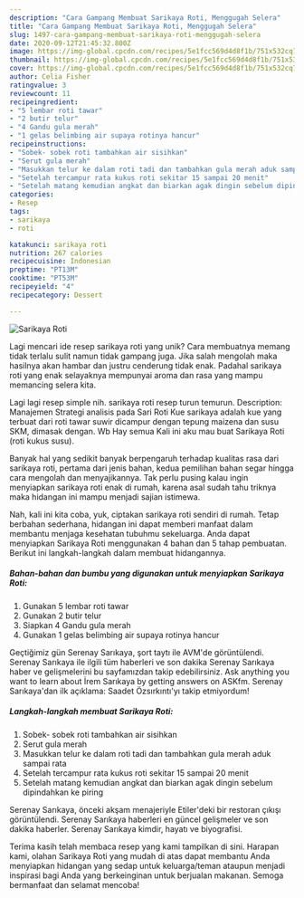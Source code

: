 ```yaml
---
description: "Cara Gampang Membuat Sarikaya Roti, Menggugah Selera"
title: "Cara Gampang Membuat Sarikaya Roti, Menggugah Selera"
slug: 1497-cara-gampang-membuat-sarikaya-roti-menggugah-selera
date: 2020-09-12T21:45:32.800Z
image: https://img-global.cpcdn.com/recipes/5e1fcc569d4d8f1b/751x532cq70/sarikaya-roti-foto-resep-utama.jpg
thumbnail: https://img-global.cpcdn.com/recipes/5e1fcc569d4d8f1b/751x532cq70/sarikaya-roti-foto-resep-utama.jpg
cover: https://img-global.cpcdn.com/recipes/5e1fcc569d4d8f1b/751x532cq70/sarikaya-roti-foto-resep-utama.jpg
author: Celia Fisher
ratingvalue: 3
reviewcount: 11
recipeingredient:
- "5 lembar roti tawar"
- "2 butir telur"
- "4 Gandu gula merah"
- "1 gelas belimbing air supaya rotinya hancur"
recipeinstructions:
- "Sobek- sobek roti tambahkan air sisihkan"
- "Serut gula merah"
- "Masukkan telur ke dalam roti tadi dan tambahkan gula merah aduk sampai rata"
- "Setelah tercampur rata kukus roti sekitar 15 sampai 20 menit"
- "Setelah matang kemudian angkat dan biarkan agak dingin sebelum dipindahkan ke piring"
categories:
- Resep
tags:
- sarikaya
- roti

katakunci: sarikaya roti 
nutrition: 267 calories
recipecuisine: Indonesian
preptime: "PT13M"
cooktime: "PT53M"
recipeyield: "4"
recipecategory: Dessert

---
```



![Sarikaya Roti](https://img-global.cpcdn.com/recipes/5e1fcc569d4d8f1b/751x532cq70/sarikaya-roti-foto-resep-utama.jpg)

Lagi mencari ide resep sarikaya roti yang unik? Cara membuatnya memang tidak terlalu sulit namun tidak gampang juga. Jika salah mengolah maka hasilnya akan hambar dan justru cenderung tidak enak. Padahal sarikaya roti yang enak selayaknya mempunyai aroma dan rasa yang mampu memancing selera kita.

Lagi lagi resep simple nih. sarikaya roti resep turun temurun. Description: Manajemen Strategi analisis pada Sari Roti Kue sarikaya adalah kue yang terbuat dari roti tawar suwir dicampur dengan tepung maizena dan susu SKM, dimasak dengan. Wb Hay semua Kali ini aku mau buat Sarikaya Roti (roti kukus susu).

Banyak hal yang sedikit banyak berpengaruh terhadap kualitas rasa dari sarikaya roti, pertama dari jenis bahan, kedua pemilihan bahan segar hingga cara mengolah dan menyajikannya. Tak perlu pusing kalau ingin menyiapkan sarikaya roti enak di rumah, karena asal sudah tahu triknya maka hidangan ini mampu menjadi sajian istimewa.


Nah, kali ini kita coba, yuk, ciptakan sarikaya roti sendiri di rumah. Tetap berbahan sederhana, hidangan ini dapat memberi manfaat dalam membantu menjaga kesehatan tubuhmu sekeluarga. Anda dapat menyiapkan Sarikaya Roti menggunakan 4 bahan dan 5 tahap pembuatan. Berikut ini langkah-langkah dalam membuat hidangannya.

<!--inarticleads1-->

##### Bahan-bahan dan bumbu yang digunakan untuk menyiapkan Sarikaya Roti:

1. Gunakan 5 lembar roti tawar
1. Gunakan 2 butir telur
1. Siapkan 4 Gandu gula merah
1. Gunakan 1 gelas belimbing air supaya rotinya hancur


Geçtiğimiz gün Serenay Sarıkaya, şort taytı ile AVM&#39;de görüntülendi. Serenay Sarıkaya ile ilgili tüm haberleri ve son dakika Serenay Sarıkaya haber ve gelişmelerini bu sayfamızdan takip edebilirsiniz. Ask anything you want to learn about İrem Sarıkaya by getting answers on ASKfm. Serenay Sarıkaya&#39;dan ilk açıklama: Saadet Özsırkıntı&#39;yı takip etmiyordum! 

<!--inarticleads2-->

##### Langkah-langkah membuat Sarikaya Roti:

1. Sobek- sobek roti tambahkan air sisihkan
1. Serut gula merah
1. Masukkan telur ke dalam roti tadi dan tambahkan gula merah aduk sampai rata
1. Setelah tercampur rata kukus roti sekitar 15 sampai 20 menit
1. Setelah matang kemudian angkat dan biarkan agak dingin sebelum dipindahkan ke piring


Serenay Sarıkaya, önceki akşam menajeriyle Etiler&#39;deki bir restoran çıkışı görüntülendi. Serenay Sarıkaya haberleri en güncel gelişmeler ve son dakika haberler. Serenay Sarıkaya kimdir, hayatı ve biyografisi. 

Terima kasih telah membaca resep yang kami tampilkan di sini. Harapan kami, olahan Sarikaya Roti yang mudah di atas dapat membantu Anda menyiapkan hidangan yang sedap untuk keluarga/teman ataupun menjadi inspirasi bagi Anda yang berkeinginan untuk berjualan makanan. Semoga bermanfaat dan selamat mencoba!

